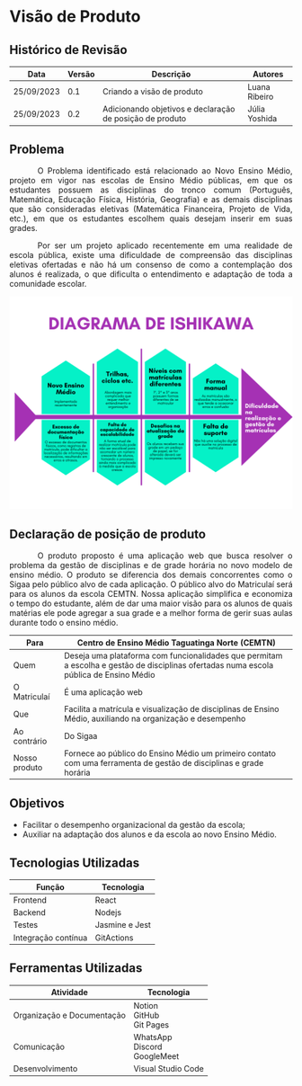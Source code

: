 # Visão de Produto

## Histórico de Revisão

| Data | Versão | Descrição | Autores |
| ---------- | ----------- | -------------- | -------------- |
| 25/09/2023 | 0.1 | Criando a visão de produto | Luana Ribeiro |
| 25/09/2023 | 0.2 | Adicionando objetivos e declaração de posição de produto | Júlia Yoshida |

## Problema

<p style="text-indent: 50px;text-align: justify;"> O Problema identificado está relacionado ao Novo Ensino Médio, projeto em vigor nas escolas de Ensino Médio públicas, em que os estudantes possuem as disciplinas do tronco comum (Português, Matemática, Educação Física, História, Geografia) e as demais disciplinas que são consideradas eletivas (Matemática Financeira, Projeto de Vida, etc.), em que os estudantes escolhem quais desejam inserir em suas grades.</p>

<p style="text-indent: 50px;text-align: justify;"> Por ser um projeto aplicado recentemente em uma realidade de escola pública, existe uma dificuldade de compreensão das disciplinas eletivas ofertadas e não há um consenso de como a contemplação dos alunos é realizada, o que dificulta o entendimento e adaptação de toda a comunidade escolar. </p>


![Image](./images/diagrama.png)

## Declaração de posição de produto

<p style="text-indent: 50px;text-align: justify;"> O produto proposto é uma aplicação web que busca resolver o problema da gestão de disciplinas e de grade horária no novo modelo de ensino médio. O produto se diferencia dos demais concorrentes como o  Sigaa pelo público alvo de cada aplicação. O público alvo do Matriculaí será para os alunos da escola CEMTN. Nossa aplicação simplifica e economiza o tempo do estudante, além de dar uma maior visão para os alunos de quais matérias ele pode agregar a sua grade e a melhor forma de gerir suas aulas durante todo o ensino médio. </p>

| Para | Centro de Ensino Médio Taguatinga Norte (CEMTN) |
| ----- | ----- |
| Quem | Deseja uma plataforma com funcionalidades que permitam a escolha e gestão de disciplinas ofertadas numa escola pública de Ensino Médio |
| O Matriculaí |  É uma aplicação web |
| Que | Facilita a matrícula e visualização de disciplinas de Ensino Médio, auxiliando na organização e desempenho |
| Ao contrário | Do Sigaa |
| Nosso produto | Fornece ao público do Ensino Médio um primeiro contato com uma ferramenta de gestão de disciplinas e grade horária |

## Objetivos

- Facilitar o desempenho organizacional da gestão da escola;
- Auxiliar na adaptação dos alunos e da escola ao novo Ensino Médio.


## Tecnologias Utilizadas

| Função | Tecnologia |
| -------------- | ------------- |
| Frontend | React |
| Backend | Nodejs |
| Testes | Jasmine e Jest |
| Integração contínua | GitActions |


## Ferramentas Utilizadas

| Atividade | Tecnologia |
| ----------------------------- | -------------------------------------- |
| Organização e Documentação| Notion </br> GitHub </br> Git Pages |
| Comunicação | WhatsApp </br> Discord </br> GoogleMeet |
| Desenvolvimento | Visual Studio Code |

